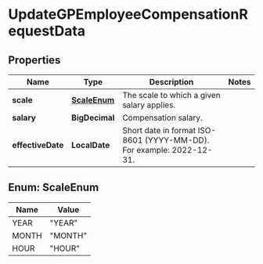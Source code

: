 

# UpdateGPEmployeeCompensationRequestData


## Properties

| Name | Type | Description | Notes |
|------------ | ------------- | ------------- | -------------|
|**scale** | [**ScaleEnum**](#ScaleEnum) | The scale to which a given salary applies. |  |
|**salary** | **BigDecimal** | Compensation salary. |  |
|**effectiveDate** | **LocalDate** | Short date in format ISO-8601 (YYYY-MM-DD). For example: 2022-12-31. |  |



## Enum: ScaleEnum

| Name | Value |
|---- | -----|
| YEAR | &quot;YEAR&quot; |
| MONTH | &quot;MONTH&quot; |
| HOUR | &quot;HOUR&quot; |



